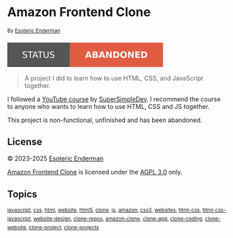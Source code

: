 # Amazon Frontend Clone

<sup>By [Esoteric Enderman](https://enderman.dev)</sup>

[![Project Status: Abandoned](./images/badges/status.svg)](./)

> A project I did to learn how to use HTML, CSS, and JavaScript together.

I followed a [YouTube course](https://www.youtube.com/watch?v=SBmSRK3feww) by [SuperSimpleDev](https://www.youtube.com/@SuperSimpleDev). I recommend the course to anyone who wants to learn how to use HTML, CSS and JS together.

This project is non-functional, unfinished and has been abandoned.

## License

&copy; 2023-2025 [Esoteric Enderman](https://enderman.dev)

[Amazon Frontend Clone](/) is licensed under the [AGPL 3.0](./LICENSE) only.

## Topics

<sup>[javascript](https://github.com/topics/javascript), [css](https://github.com/topics/css), [html](https://github.com/topics/html), [website](https://github.com/topics/website), [html5](https://github.com/topics/html5), [clone](https://github.com/topics/clone), [js](https://github.com/topics/js), [amazon](https://github.com/topics/amazon), [css3](https://github.com/topics/css3), [websites](https://github.com/topics/websites), [html-css](https://github.com/topics/html-css), [html-css-javascript](https://github.com/topics/html-css-javascript), [website-design](https://github.com/topics/website-design), [clone-repos](https://github.com/topics/clone-repos), [amazon-clone](https://github.com/topics/amazon-clone), [clone-app](https://github.com/topics/clone-app), [clone-coding](https://github.com/topics/clone-coding), [clone-website](https://github.com/topics/clone-website), [clone-project](https://github.com/topics/clone-project), [clone-projects](https://github.com/topics/clone-projects)</sup>
